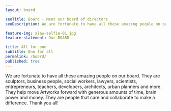 ```yaml
---
layout: board

seoTitle: Board - Meet our board of directors
seoDescription: We are fortunate to have all these amazing people on our board.

feature-img: slaw-selfie-01.jpg
feature-statement: Our BOARD

title: All for one
subtitle: One for all
permalink: /board/
published: true
---
```


We are fortunate to have all these amazing people on our board. They are sculptors, business people, social workers, lawyers, scientists, entrepreneurs, teachers, developers, architects, urban planners and more. They help move Artworks forward with generous amounts of time, brain power and money. They are people that care and collaborate to make a difference. Thank you all!
